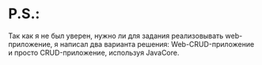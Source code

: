 # P.S.:
Так как я не был уверен, нужно ли для задания реализовывать web-приложение, я написал два варианта решения: Web-CRUD-приложение и просто CRUD-приложение, используя JavaCore.
